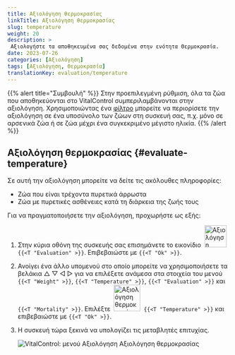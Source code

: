 ```yaml
---
title: Αξιολόγηση θερμοκρασίας
linkTitle: Αξιολόγηση θερμοκρασίας
slug: temperature
weight: 20
description: >
 Αξιολογήστε τα αποθηκευμένα σας δεδομένα στην ενότητα Θερμοκρασία.
date: 2023-07-26
categories: [Αξιολόγηση]
tags: [Αξιολόγηση, Θερμοκρασία]
translationKey: evaluation/temperature
---
```

{{% alert title="Συμβουλή" %}}
Στην προεπιλεγμένη ρύθμιση, όλα τα ζώα που αποθηκεύονται στο VitalControl συμπεριλαμβάνονται στην αξιολόγηση. Χρησιμοποιώντας ένα [φίλτρο](../../filter/) μπορείτε να περιορίσετε την αξιολόγηση σε ένα υποσύνολο των ζώων στη συσκευή σας, π.χ. μόνο σε αρσενικά ζώα ή σε ζώα μέχρι ένα συγκεκριμένο μέγιστο ηλικία.
{{% /alert %}}

## Αξιολόγηση θερμοκρασίας {#evaluate-temperature}

Σε αυτή την αξιολόγηση μπορείτε να δείτε τις ακόλουθες πληροφορίες:
- Ζώα που είναι τρέχοντα πυρετικά άρρωστα
- Ζώα με πυρετικές ασθένειες κατά τη διάρκεια της ζωής τους

Για να πραγματοποιήσετε την αξιολόγηση, προχωρήστε ως εξής:

1. Στην κύρια οθόνη της συσκευής σας επισημάνετε το εικονίδιο &nbsp;<img src="/icons/main/evaluation.svg" width="50" align="bottom" alt="Αξιολόγηση" />&nbsp; `{{<T "Evaluation" >}}`. Επιβεβαιώστε με `{{<T "Ok" >}}`.

2. Ανοίγει ένα άλλο υπομενού στο οποίο μπορείτε να χρησιμοποιήσετε τα βελάκια △ ▽ ◁ ▷ για να επιλέξετε ανάμεσα στα στοιχεία του μενού `{{<T "Weight" >}}`, `{{<T "Temperature" >}}`, `{{<T "Evaluation" >}}` και `{{<T "Mortality" >}}`. Επιλέξτε &nbsp;<img src="/icons/evaluation/temperature.svg" width="60" align="bottom" alt="Αξιολόγηση θερμοκρασίας" />&nbsp; `{{<T "Temperature" >}}` και επιβεβαιώστε με `{{<T "Ok" >}}`.

3. Η συσκευή τώρα ξεκινά να υπολογίζει τις μεταβλητές επιτυχίας.

   ![VitalControl: μενού Αξιολόγηση Αξιολόγηση θερμοκρασίας](../images/temperature.png "Αξιολόγηση θερμοκρασίας")
